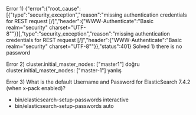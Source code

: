 Error 1) {"error":{"root_cause":[{"type":"security_exception","reason":"missing authentication credentials for REST request [/]","header":{"WWW-Authenticate":"Basic realm=\"security\" charset=\"UTF-8\""}}],"type":"security_exception","reason":"missing authentication credentials for REST request [/]","header":{"WWW-Authenticate":"Basic realm=\"security\" charset=\"UTF-8\""}},"status":401}
Solved 1) there is no password 

Error 2) 
cluster.initial_master_nodes: ["master1"]  doğru
cluster.initial_master_nodes: ["master-1"] yanlış

Error 3)  What is the default Username and Password for ElasticSearch 7.4.2 (when x-pack enabled)?
* bin/elasticsearch-setup-passwords interactive
* bin/elasticsearch-setup-passwords auto

